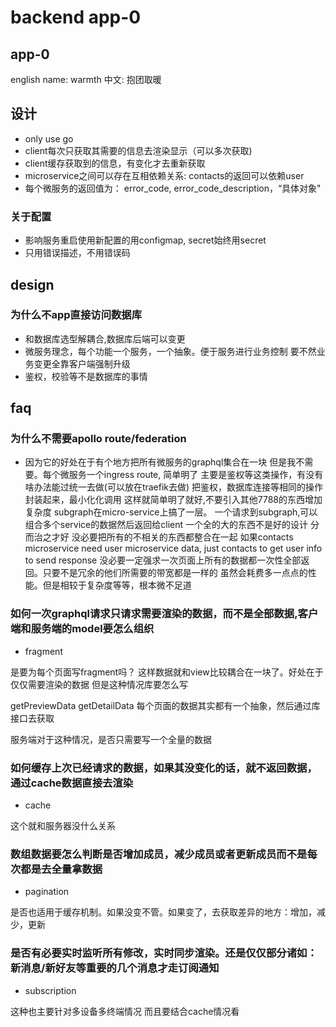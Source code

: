 
# backend app-0

## app-0

english name: warmth
中文: 抱团取暖

## 设计

* only use go
* client每次只获取其需要的信息去渲染显示（可以多次获取)
* client缓存获取到的信息，有变化才去重新获取
* microservice之间可以存在互相依赖关系: contacts的返回可以依赖user
* 每个微服务的返回值为： error_code, error_code_description，“具体对象"

### 关于配置

* 影响服务重启使用新配置的用configmap, secret始终用secret
* 只用错误描述，不用错误码

## design

### 为什么不app直接访问数据库

* 和数据库选型解耦合,数据库后端可以变更
* 微服务理念，每个功能一个服务，一个抽象。便于服务进行业务控制
  要不然业务变更全靠客户端强制升级
* 鉴权，校验等不是数据库的事情

## faq

### 为什么不需要apollo route/federation

* 因为它的好处在于有个地方把所有微服务的graphql集合在一块
  但是我不需要。每个微服务一个ingress route, 简单明了
  主要是鉴权等这类操作，有没有啥办法能过统一去做(可以放在traefik去做)
  把鉴权，数据库连接等相同的操作封装起来，最小化化调用
	这样就简单明了就好,不要引入其他7788的东西增加复杂度
  subgraph在micro-service上搞了一层。
  一个请求到subgraph,可以组合多个service的数据然后返回给client
  一个全的大的东西不是好的设计
  分而治之才好
  没必要把所有的不相关的东西都整合在一起
  如果contacts microservice need user microservice data, just contacts to get user info to 
  send response
  没必要一定强求一次页面上所有的数据都一次性全部返回。只要不是冗余的他们所需要的带宽都是一样的
  虽然会耗费多一点点的性能。但是相较于复杂度等等，根本微不足道
			
### 如何一次graphql请求只请求需要渲染的数据，而不是全部数据,客户端和服务端的model要怎么组织

* fragment

是要为每个页面写fragment吗？
这样数据就和view比较耦合在一块了。好处在于仅仅需要渲染的数据
但是这种情况库要怎么写

getPreviewData
getDetailData
每个页面的数据其实都有一个抽象，然后通过库接口去获取

服务端对于这种情况，是否只需要写一个全量的数据

### 如何缓存上次已经请求的数据，如果其没变化的话，就不返回数据，通过cache数据直接去渲染

* cache 

这个就和服务器没什么关系

### 数组数据要怎么判断是否增加成员，减少成员或者更新成员而不是每次都是去全量拿数据

* pagination

是否也适用于缓存机制。如果没变不管。如果变了，去获取差异的地方：增加，减少，更新

### 是否有必要实时监听所有修改，实时同步渲染。还是仅仅部分诸如：新消息/新好友等重要的几个消息才走订阅通知

* subscription

这种也主要针对多设备多终端情况
而且要结合cache情况看